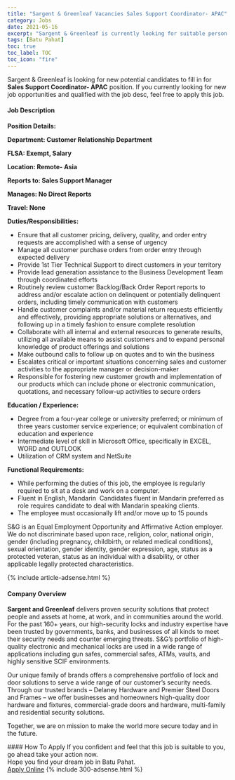 ```yaml
---
title: "Sargent & Greenleaf Vacancies Sales Support Coordinator- APAC" 
category: Jobs 
date: 2021-05-16 
excerpt: "Sargent & Greenleaf is currently looking for suitable person to fill in the Sales Support Coordinator- APAC which based in Batu Pahat" 
tags: [Batu Pahat] 
toc: true 
toc_label: TOC 
toc_icon: "fire" 
--- 
```


<p>Sargent & Greenleaf is looking for new potential candidates to fill in for <b>Sales Support Coordinator- APAC</b> position. If you currently looking for new job opportunities and qualified with the job desc, feel free to apply this job.
</p><div><div><h4>Job Description</h4></div><div><div><span><div><p><strong>Position Details:</strong></p><p><strong>Department:&#160;Customer Relationship Department&#160;&#160;&#160;&#160;&#160;</strong></p><p><strong>FLSA:&#160;Exempt, Salary</strong></p><p><strong>Location:&#160;Remote- Asia&#160;&#160;&#160;&#160;&#160;&#160;&#160;&#160;&#160;&#160;&#160;&#160;&#160;&#160;&#160;&#160;&#160;&#160;&#160;&#160;&#160;&#160;&#160;&#160;&#160;&#160;&#160;&#160;&#160;&#160;&#160;&#160;&#160;&#160;&#160;&#160;&#160;&#160;&#160;&#160;&#160;&#160;&#160;&#160;&#160;&#160;&#160;&#160;&#160;&#160;&#160;&#160;&#160;&#160;&#160;&#160;&#160;&#160;&#160;&#160;&#160;&#160;&#160;&#160;&#160;</strong></p><p><strong>Reports to:&#160;Sales Support Manager&#160;&#160;</strong></p><p><strong>Manages:&#160;No Direct Reports</strong></p><p><strong>Travel:&#160;None&#160;&#160;&#160;&#160;&#160;&#160;&#160;&#160;&#160;&#160;&#160;&#160;&#160;&#160;&#160;&#160;&#160;&#160;&#160;&#160;&#160;&#160;&#160;&#160;&#160;&#160;&#160;&#160;&#160;&#160;&#160;&#160;&#160;&#160;</strong></p><p><strong>Duties/Responsibilities:</strong></p><ul><li>Ensure that all customer pricing, delivery, quality, and order entry requests are accomplished with a&#160;sense of urgency</li><li>Manage all customer purchase orders from order entry through expected delivery</li><li>Provide 1st Tier Technical Support to direct customers in your territory</li><li>Provide lead generation assistance to the Business Development Team through coordinated efforts</li><li>Routinely review customer Backlog/Back Order Report reports to address and/or escalate action on&#160;delinquent or potentially delinquent orders, including timely communication with customers</li><li>Handle customer complaints and/or material return requests efficiently and effectively, providing&#160;appropriate solutions or alternatives, and following up in a timely fashion to ensure complete&#160;resolution</li><li>Collaborate with all internal and external resources to generate results, utilizing all available means to assist customers and to expand personal knowledge of product offerings and solutions</li><li>Make outbound calls to follow up on quotes and to win the business</li><li>Escalates critical or important situations concerning sales and customer activities to the appropriate&#160;manager or decision-maker</li><li>Responsible for fostering new customer growth and implementation of our products which can&#160;include phone or electronic communication, quotations, and necessary follow-up activities to secure&#160;orders</li></ul><p><strong>Education / Experience:</strong></p><ul><li>Degree from a four-year college or university preferred; or minimum of three years customer service&#160;experience; or equivalent combination of education and experience</li><li>Intermediate level of skill in Microsoft Office, specifically in EXCEL, WORD and OUTLOOK</li><li>Utilization of CRM system and NetSuite</li></ul><p><strong>Functional Requirements:</strong></p><ul><li>While performing the duties of this job, the employee is regularly required to sit at a desk and work&#160;on a computer.&#160;</li><li>Fluent in English, Mandarin &#160;Candidates fluent in Mandarin preferred as role requires candidate to deal with Mandarin speaking clients.</li><li>The employee must occasionally lift and/or move up to 15 pounds</li></ul><p>S&amp;G is an Equal Employment Opportunity and Affirmative Action employer. We do not discriminate based upon race, religion, color, national origin, gender (including pregnancy, childbirth, or related medical conditions), sexual orientation, gender identity, gender expression, age, status as a protected veteran, status as an individual with a disability, or other applicable legally protected characteristics.</p></div></span></div></div></div> 
{% include article-adsense.html %} 
<div><div><h4>Company Overview</h4></div><div><div><span><div><p><strong>Sargent and Greenleaf</strong>&#160;delivers proven security solutions that protect people and assets at home, at work, and in communities around the world. For the past 160+ years, our high-security locks and industry expertise have been trusted by governments, banks, and businesses of all kinds to meet their security needs and counter emerging threats. S&amp;G&#8217;s portfolio of high-quality electronic and mechanical locks are used in a wide range of applications including gun safes, commercial safes, ATMs, vaults, and highly sensitive SCIF environments.</p><p>Our unique family of brands offers a comprehensive portfolio of lock and door solutions to serve a wide range of our customer&#8217;s security needs. Through our trusted brands &#8211; Delaney Hardware and Premier Steel Doors and Frames &#8211; we offer businesses and homeowners high-quality door hardware and fixtures, commercial-grade doors and hardware, multi-family and residential security solutions.</p><p>Together, we are on mission to make the world more secure today and in the future.</p></div></span></div></div></div> 
#### How To Apply 
If you confident and feel that this job is suitable to you, go ahead take your action now. <br/> 
Hope you find your dream job in Batu Pahat. <br/> 
<a href="https://www.jobstreet.com.my/en/job/sales-support-coordinator-apac-4559408?jobId=jobstreet-my-job-4559408&" class="btn btn--info" target="_blank" rel="nofollow noopenner">Apply Online</a> 
{% include 300-adsense.html %} 